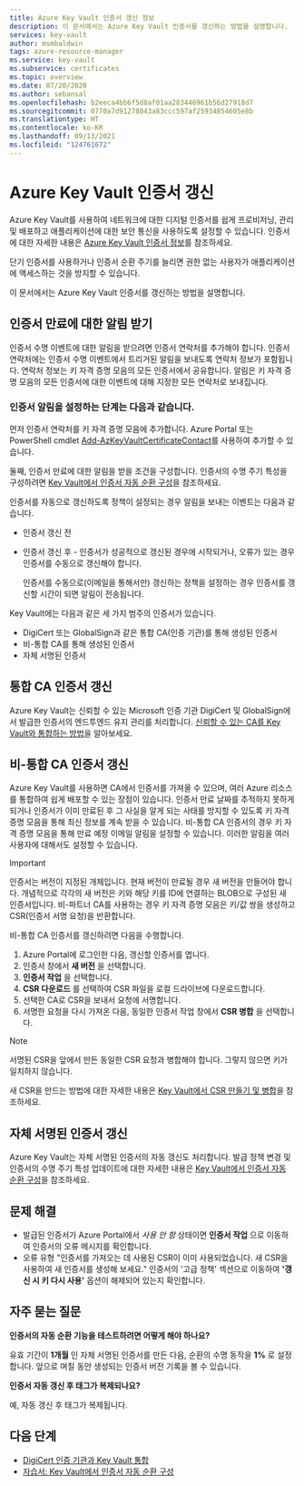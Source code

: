 ```yaml
---
title: Azure Key Vault 인증서 갱신 정보
description: 이 문서에서는 Azure Key Vault 인증서를 갱신하는 방법을 설명합니다.
services: key-vault
author: msmbaldwin
tags: azure-resource-manager
ms.service: key-vault
ms.subservice: certificates
ms.topic: overview
ms.date: 07/20/2020
ms.author: sebansal
ms.openlocfilehash: b2eeca4bb6f5d8af01aa283446961b56d27918d7
ms.sourcegitcommit: 0770a7d91278043a83ccc597af25934854605e8b
ms.translationtype: HT
ms.contentlocale: ko-KR
ms.lasthandoff: 09/13/2021
ms.locfileid: "124761672"
---
```

# <a name="renew-your-azure-key-vault-certificates"></a>Azure Key Vault 인증서 갱신

Azure Key Vault를 사용하여 네트워크에 대한 디지털 인증서를 쉽게 프로비저닝, 관리 및 배포하고 애플리케이션에 대한 보안 통신을 사용하도록 설정할 수 있습니다. 인증서에 대한 자세한 내용은 [Azure Key Vault 인증서 정보](./about-certificates.md)를 참조하세요.

단기 인증서를 사용하거나 인증서 순환 주기를 늘리면 권한 없는 사용자가 애플리케이션에 액세스하는 것을 방지할 수 있습니다.

이 문서에서는 Azure Key Vault 인증서를 갱신하는 방법을 설명합니다.

## <a name="get-notified-about-certificate-expiration"></a>인증서 만료에 대한 알림 받기
인증서 수명 이벤트에 대한 알림을 받으려면 인증서 연락처를 추가해야 합니다. 인증서 연락처에는 인증서 수명 이벤트에서 트리거된 알림을 보내도록 연락처 정보가 포함됩니다. 연락처 정보는 키 자격 증명 모음의 모든 인증서에서 공유합니다. 알림은 키 자격 증명 모음의 모든 인증서에 대한 이벤트에 대해 지정한 모든 연락처로 보내집니다.

### <a name="steps-to-set-certificate-notifications"></a>인증서 알림을 설정하는 단계는 다음과 같습니다.
먼저 인증서 연락처를 키 자격 증명 모음에 추가합니다. Azure Portal 또는 PowerShell cmdlet [Add-AzKeyVaultCertificateContact](/powershell/module/az.keyvault/add-azkeyvaultcertificatecontact)를 사용하여 추가할 수 있습니다.

둘째, 인증서 만료에 대한 알림을 받을 조건을 구성합니다. 인증서의 수명 주기 특성을 구성하려면 [Key Vault에서 인증서 자동 순환 구성](./tutorial-rotate-certificates.md#update-lifecycle-attributes-of-a-stored-certificate)을 참조하세요.

인증서를 자동으로 갱신하도록 정책이 설정되는 경우 알림을 보내는 이벤트는 다음과 같습니다.

- 인증서 갱신 전
- 인증서 갱신 후 - 인증서가 성공적으로 갱신된 경우에 시작되거나, 오류가 있는 경우 인증서를 수동으로 갱신해야 합니다.  

  인증서를 수동으로(이메일을 통해서만) 갱신하는 정책을 설정하는 경우 인증서를 갱신할 시간이 되면 알림이 전송됩니다.  

Key Vault에는 다음과 같은 세 가지 범주의 인증서가 있습니다.
-    DigiCert 또는 GlobalSign과 같은 통합 CA(인증 기관)를 통해 생성된 인증서
-    비-통합 CA를 통해 생성된 인증서
-    자체 서명된 인증서

## <a name="renew-an-integrated-ca-certificate"></a>통합 CA 인증서 갱신 
Azure Key Vault는 신뢰할 수 있는 Microsoft 인증 기관 DigiCert 및 GlobalSign에서 발급한 인증서의 엔드투엔드 유지 관리를 처리합니다. [신뢰할 수 있는 CA를 Key Vault와 통합하는 방법](./how-to-integrate-certificate-authority.md)을 알아보세요.

## <a name="renew-a-nonintegrated-ca-certificate"></a>비-통합 CA 인증서 갱신 
Azure Key Vault를 사용하면 CA에서 인증서를 가져올 수 있으며, 여러 Azure 리소스를 통합하여 쉽게 배포할 수 있는 장점이 있습니다. 인증서 만료 날짜를 추적하지 못하게 되거나 인증서가 이미 만료된 후 그 사실을 알게 되는 사태를 방지할 수 있도록 키 자격 증명 모음을 통해 최신 정보를 계속 받을 수 있습니다. 비-통합 CA 인증서의 경우 키 자격 증명 모음을 통해 만료 예정 이메일 알림을 설정할 수 있습니다. 이러한 알림을 여러 사용자에 대해서도 설정할 수 있습니다.

> [!IMPORTANT]
> 인증서는 버전이 지정된 개체입니다. 현재 버전이 만료될 경우 새 버전을 만들어야 합니다. 개념적으로 각각의 새 버전은 키와 해당 키를 ID에 연결하는 BLOB으로 구성된 새 인증서입니다. 비-파트너 CA를 사용하는 경우 키 자격 증명 모음은 키/값 쌍을 생성하고 CSR(인증서 서명 요청)을 반환합니다.

비-통합 CA 인증서를 갱신하려면 다음을 수행합니다.

1. Azure Portal에 로그인한 다음, 갱신할 인증서를 엽니다.
1. 인증서 창에서 **새 버전** 을 선택합니다.
1. **인증서 작업** 을 선택합니다.
1. **CSR 다운로드** 를 선택하여 CSR 파일을 로컬 드라이브에 다운로드합니다.
1. 선택한 CA로 CSR을 보내서 요청에 서명합니다.
1. 서명한 요청을 다시 가져온 다음, 동일한 인증서 작업 창에서 **CSR 병합** 을 선택합니다.

> [!NOTE]
> 서명된 CSR을 앞에서 만든 동일한 CSR 요청과 병합해야 합니다. 그렇지 않으면 키가 일치하지 않습니다.

새 CSR을 만드는 방법에 대한 자세한 내용은 [Key Vault에서 CSR 만들기 및 병합](create-certificate-signing-request.md)을 참조하세요.

## <a name="renew-a-self-signed-certificate"></a>자체 서명된 인증서 갱신

Azure Key Vault는 자체 서명된 인증서의 자동 갱신도 처리합니다. 발급 정책 변경 및 인증서의 수명 주기 특성 업데이트에 대한 자세한 내용은 [Key Vault에서 인증서 자동 순환 구성](./tutorial-rotate-certificates.md#update-lifecycle-attributes-of-a-stored-certificate)을 참조하세요.

## <a name="troubleshoot"></a>문제 해결
* 발급된 인증서가 Azure Portal에서 *사용 안 함* 상태이면 **인증서 작업** 으로 이동하여 인증서의 오류 메시지를 확인합니다.
* 오류 유형 "인증서를 가져오는 데 사용된 CSR이 이미 사용되었습니다. 새 CSR을 사용하여 새 인증서를 생성해 보세요."
  인증서의 '고급 정책' 섹션으로 이동하여 **'갱신 시 키 다시 사용'** 옵션이 해제되어 있는지 확인합니다.


## <a name="frequently-asked-questions"></a>자주 묻는 질문

**인증서의 자동 순환 기능을 테스트하려면 어떻게 해야 하나요?**

유효 기간이 **1개월** 인 자체 서명된 인증서를 만든 다음, 순환의 수명 동작을 **1%** 로 설정합니다. 앞으로 며칠 동안 생성되는 인증서 버전 기록을 볼 수 있습니다.
  
**인증서 자동 갱신 후 태그가 복제되나요?**

예, 자동 갱신 후 태그가 복제됩니다.

## <a name="next-steps"></a>다음 단계
*    [DigiCert 인증 기관과 Key Vault 통합](how-to-integrate-certificate-authority.md)
*    [자습서: Key Vault에서 인증서 자동 순환 구성](tutorial-rotate-certificates.md)

